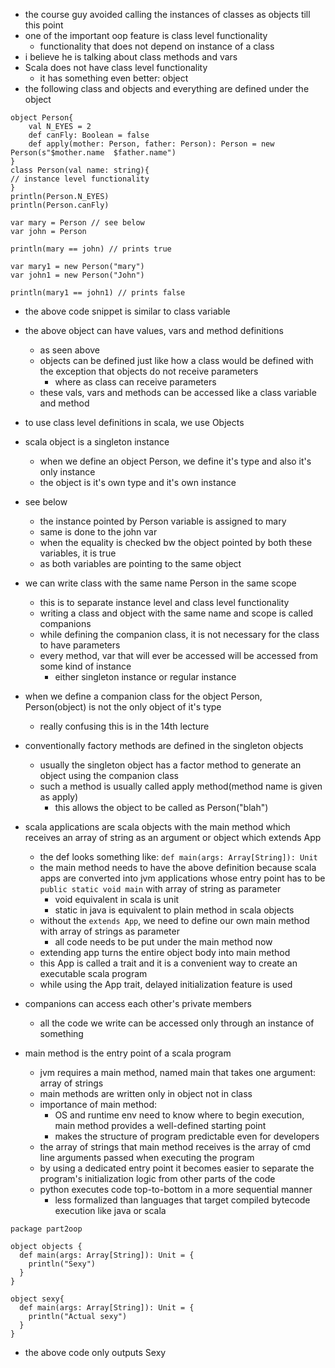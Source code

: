 - the course guy avoided calling the instances of classes as objects till this point
- one of the important oop feature is class level functionality
	- functionality that does not depend on instance of a class
- i believe he is talking about class methods and vars
- Scala does not have class level functionality
	- it has something even better: object
- the following class and objects and everything are defined under the object
```
object Person{
	val N_EYES = 2
	def canFly: Boolean = false
	def apply(mother: Person, father: Person): Person = new Person(s"$mother.name  $father.name")
}
class Person(val name: string){
// instance level functionality
}
println(Person.N_EYES)
println(Person.canFly)

var mary = Person // see below
var john = Person

println(mary == john) // prints true

var mary1 = new Person("mary")
var john1 = new Person("John")

println(mary1 == john1) // prints false
```
- the above code snippet is similar to class variable
- the above object can have values, vars and method definitions
	- as seen above
	- objects can be defined just like how a class would be defined with the exception that objects do not receive parameters
		- where as class can receive parameters
	- these vals, vars and methods can be accessed like a class variable and method
- to use class level definitions in scala, we use Objects
- scala object is a singleton instance
	- when we define an object Person, we define it's type and also it's only instance
	- the object is it's own type and it's own instance
- see below
	- the instance pointed by Person variable is assigned to mary
	- same is done to the john var
	- when the equality is checked bw the object pointed by both these variables, it is true
	- as both variables are pointing to the same object
- we can write class with the same name Person in the same scope
	- this is to separate instance level and class level functionality
	- writing a class and object with the same name and scope is called companions
	- while defining the companion class, it is not necessary for the class to have parameters
	- every method, var that will ever be accessed will be accessed from some kind of instance
		- either singleton instance or regular instance
- when we define a companion class for the object Person, Person(object) is not the only object of it's type
	- really confusing this is in the 14th lecture
- conventionally factory methods are defined in the singleton objects
	- usually the singleton object has a factor method to generate an object using the companion class
	- such a method is usually called apply method(method name is given as apply)
		- this allows the object to be called as Person("blah")

- scala applications are scala objects with the main method which receives an array of string as an argument or object which extends App
	- the def looks something like: `def main(args: Array[String]): Unit`
	- the main method needs to have the above definition because scala apps are converted into jvm applications whose entry point has to be `public static void main` with array of string as parameter
		- void equivalent in scala is unit
		- static in java is equivalent to plain method in scala objects
	- without the `extends App`, we need to define our own main method with array of strings as parameter
		- all code needs to be put under the main method now
	- extending app turns the entire object body into main method
	- this App is called a trait and it is a convenient way to create an executable scala program
	- while using the App trait, delayed initialization feature is used
- companions can access each other's private members
	- all the code we write can be accessed only through an instance of something
- main method is the entry point of a scala program
	- jvm requires a main method, named main that takes one argument: array of strings
	- main methods are written only in object not in class
	- importance of main method:
		- OS and runtime env need to know where to begin execution, main method provides a well-defined starting point
		- makes the structure of program predictable even for developers
	- the array of strings that main method receives is the array of cmd line arguments passed when executing the program
	- by using a dedicated entry point it becomes easier to separate the program's initialization logic from other parts of the code
	- python executes code top-to-bottom in a more sequential manner
		- less formalized than languages that target compiled bytecode execution like java or scala

```
package part2oop  
  
object objects {  
  def main(args: Array[String]): Unit = {  
    println("Sexy")  
  }  
}  
  
object sexy{  
  def main(args: Array[String]): Unit = {  
    println("Actual sexy")  
  }  
}
```

- the above code only outputs Sexy